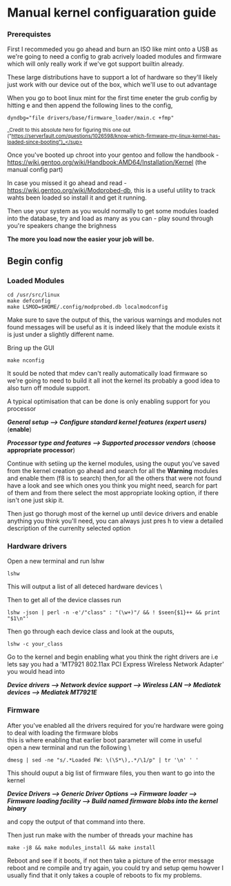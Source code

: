 # Manual kernel configuaration guide
### Prerequistes
First I recommeded you go ahead and burn an ISO like mint onto a USB as we're going to need a config to grab acrively loaded modules and firmware which will only really work if we've got support builtin already.

These large distributions have to support a lot of hardware so they'll likely just work with our device out of the box, which we'll use to out advantage

When you go to boot linux mint for the first time eneter the grub config by hitting e and then append the following lines to the config,

```
dyndbg="file drivers/base/firmware_loader/main.c +fmp"
```
<sup>_Credit to this absolute hero for figuring this one out ("https://serverfault.com/questions/1026598/know-which-firmware-my-linux-kernel-has-loaded-since-booting")_</sup>

Once you've booted up chroot into your gentoo and follow the handbook - https://wiki.gentoo.org/wiki/Handbook:AMD64/Installation/Kernel (the manual config part)

In case you missed it go ahead and read - https://wiki.gentoo.org/wiki/Modprobed-db, this is a useful utility to track wahts been loaded so install it and get it running.

Then use your system as you would normally to get some modules loaded into the database, try and load as many as you can -
play sound through you're speakers change the brighness

**The more you load now the easier your job will be.**
## Begin config
### Loaded Modules
```
cd /usr/src/linux
make defconfig
make LSMOD=$HOME/.config/modprobed.db localmodconfig
```
Make sure to save the output of this, the various warnings and modules not found messages will be useful as it is indeed likely that the module exists it is just under a slightly different name.

Bring up the GUI
```
make nconfig
```
It sould be noted that mdev can't really automatically load firmware so we're going to need to build it all inot the kernel its probably a good idea to also turn off module support.

A typical optimisation that can be done is only enabling support for you processor

_**General setup --> Configure standard kernel features (expert users)**_ (**enable**)

_**Processor type and features --> Supported processor vendors**_ (**choose appropriate processor**)


Continue with setiing up the kernel modules, using the ouput you've saved from the kernel creation go ahead and search for all the **Warning** modules and enable them (f8 is to search) then,for all the others that were not found have a look 
and see which ones you think you might need, search for part of them and from there select the most appropriate looking option, if there isn't one just skip it.

Then just go thorugh most of the kernel up until device drivers and enable anything you think you'll need, you can always just pres h to view a 
detailed description of the currenlty selected option
### Hardware drivers
Open a new terminal and run lshw
```
lshw
```
This will output a list of all deteced hardware devices \

Then to get all of the device classes run
```
lshw -json | perl -n -e'/"class" : "(\w+)"/ && ! $seen{$1}++ && print "$1\n"'
```
Then go through each device class and look at the ouputs, 
```
lshw -c your_class
```
Go to the kernel and begin enabling what you think the right drivers are i.e \
lets say you had a 'MT7921 802.11ax PCI Express Wireless Network Adapter' you would head into 

**_Device drivers --> Network device support --> Wireless LAN --> Mediatek devices --> Mediatek MT7921E_**

### Firmware
After you've enabled all the drivers required for you're hardware were going to deal with loading the firmware blobs \
this is where enabling that earlier boot parameter will come in useful \
open a new terminal and run the following \

```
dmesg | sed -ne "s/.*Loaded FW: \(\S*\),.*/\1/p" | tr '\n' ' '
```

This should ouput a big list of firmware files, you then want to go into the kernel

**_Device Drivers --> Generic Driver Options --> Firmware loader --> Firmware loading facility --> Build named firmware blobs into the kernel binary_**

and copy the output of that command into there. 

Then just run make with the number of threads your machine has 

```
make -j8 && make modules_install && make install
```

Reboot and see if it boots, if not then take a picture of the error message reboot and re compile and try again, you could try and setup qemu howver I usually find that it only takes a couple of reboots to fix my problems.
